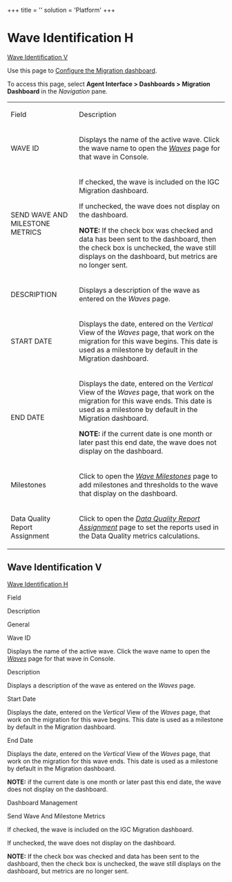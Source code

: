+++
title = ''
solution = 'Platform'
+++

# <span id="top"></span>Wave Identification H

[Wave Identification V](#Wave)

<div class="use">

Use this page to [Configure the Migration
dashboard](../Use_Cases/Configure_the_Migration_Dashboard.htm).

</div>

To access this page, select **Agent Interface \> Dashboards \> Migration
Dashboard** in the *Navigation* pane.

<table>
<tbody>
<tr class="odd">
<td><p>Field</p></td>
<td><p>Description</p></td>
</tr>
<tr class="even">
<td><p>WAVE ID</p></td>
<td><p>Displays the name of the active wave. Click the wave name to open the <em><a href="../../../Migration/Console/Page_Desc/Waves_H.htm">Waves</a></em> page for that wave in Console.</p></td>
</tr>
<tr class="odd">
<td><p>SEND WAVE AND MILESTONE METRICS</p></td>
<td><p>If checked, the wave is included on the IGC Migration dashboard.</p>
<p>If unchecked, the wave does not display on the dashboard.</p>
<p><strong>NOTE:</strong> If the check box was checked and data has been sent to the dashboard, then the check box is unchecked, the wave still displays on the dashboard, but metrics are no longer sent.</p></td>
</tr>
<tr class="even">
<td><p>DESCRIPTION</p></td>
<td><p>Displays a description of the wave as entered on the <em>Waves</em> page.</p></td>
</tr>
<tr class="odd">
<td><p>START DATE</p></td>
<td><p>Displays the date, entered on the <em>Vertical</em> View of the <em>Waves</em> page, that work on the migration for this wave begins. This date is used as a milestone by default in the Migration dashboard.</p></td>
</tr>
<tr class="even">
<td><p>END DATE</p></td>
<td><p>Displays the date, entered on the <em>Vertical</em> View of the <em>Waves</em> page, that work on the migration for this wave ends. This date is used as a milestone by default in the Migration dashboard.</p>
<p><strong>NOTE:</strong> if the current date is one month or later past this end date, the wave does not display on the dashboard.</p></td>
</tr>
<tr class="odd">
<td><p>Milestones</p></td>
<td><p>Click to open the <em><a href="Wave_Milestones_H.htm">Wave Milestones</a></em> page to add milestones and thresholds to the wave that display on the dashboard.</p></td>
</tr>
<tr class="even">
<td><p>Data Quality Report Assignment</p></td>
<td><p>Click to open the <a href="Data_Quality_Report_Assignment.htm"><em>Data Quality Report Assignment</em></a> page to set the reports used in the Data Quality metrics calculations.</p></td>
</tr>
</tbody>
</table>

## <span id="Wave"></span>Wave Identification V

[Wave Identification H](#top)

Field

Description

General

Wave ID

Displays the name of the active wave. Click the wave name to open the
*[Waves](../../../Migration/Console/Page_Desc/Waves_H.htm)* page for
that wave in Console.

Description

Displays a description of the wave as entered on the *Waves* page.

Start Date

Displays the date, entered on the *Vertical* View of the *Waves* page,
that work on the migration for this wave begins. This date is used as a
milestone by default in the Migration dashboard.

End Date

Displays the date, entered on the *Vertical* View of the *Waves* page,
that work on the migration for this wave ends. This date is used as a
milestone by default in the Migration dashboard.

**NOTE:** if the current date is one month or later past this end date,
the wave does not display on the dashboard.

Dashboard Management

Send Wave And Milestone Metrics

If checked, the wave is included on the IGC Migration dashboard.

If unchecked, the wave does not display on the dashboard.

**NOTE:** If the check box was checked and data has been sent to the
dashboard, then the check box is unchecked, the wave still displays on
the dashboard, but metrics are no longer sent.
